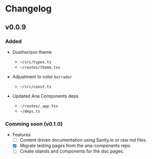 # Changelog

## v0.0.9

### Added

- Dusthorizon theme
  - `~/src/types.ts`
  - `~/routes/theme.tsx`

- Adjustment to color `borrador`
  - `~/src/const.ts`

- Updated Ana Components deps
  - `~/routes/_app.tsx`
  - `~/deps.ts`

### Comming soon (v0.1.0)

- Features
  - [ ] Content driven documentation using Sanity.io or raw md files.
  - [x] Migrate testing pages from the ana-components repo
  - [ ] Create islands and components for the doc pages.
